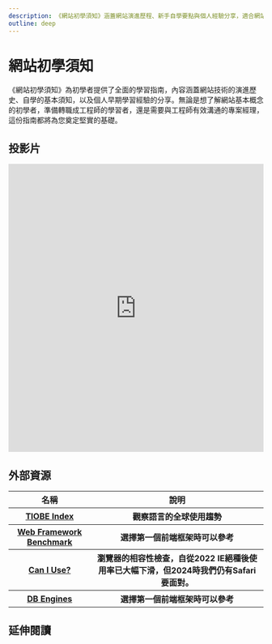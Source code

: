 ```yaml
---
description: 《網站初學須知》涵蓋網站演進歷程、新手自學要點與個人經驗分享，適合網站初學者、待轉職工程師與PM。
outline: deep
---
```


# 網站初學須知
《網站初學須知》為初學者提供了全面的學習指南，內容涵蓋網站技術的演進歷史、自學的基本須知，以及個人早期學習經驗的分享。無論是想了解網站基本概念的初學者，準備轉職成工程師的學習者，還是需要與工程師有效溝通的專案經理，這份指南都將為您奠定堅實的基礎。

## 投影片

<iframe src="https://docs.google.com/presentation/d/e/2PACX-1vTWoH-9ATrPJwCIL27NuWaFpREmdcpVNGb_DkK5B5RKNcptjoXCKG7ooma38nM1-w5gD-s7F0MVZtGn/embed?start=false&loop=false&delayms=3000" frameborder="0" width="100%" height="569" allowfullscreen="true" mozallowfullscreen="true" webkitallowfullscreen="true"></iframe>

## 外部資源

<table>
    <thead>
        <tr>
            <th>名稱</th>
            <th>說明</th>
        </tr>
    </thead>
    <tbody>
        <tr>
            <th>
                <a href="https://www.tiobe.com/tiobe-index/" target="_blank">TIOBE Index</a>
            </th>
            <th>觀察語言的全球使用趨勢</th>
        </tr>
        <tr>
            <th>
                <a href="https://web-frameworks-benchmark.netlify.app/" target="_blank">Web Framework Benchmark</a>
            </th>
            <th>選擇第一個前端框架時可以參考</th>
        </tr>
        <tr>
            <th>
                <a href="https://caniuse.com/" target="_blank">Can I Use?</a>
            </th>
            <th>瀏覽器的相容性檢查，自從2022 IE絕種後使用率已大幅下滑，但2024時我們仍有Safari要面對。</th>
        </tr>
        <tr>
            <th>
                <a href="https://db-engines.com/en/ranking/" target="_blank">DB Engines</a>
            </th>
            <th>選擇第一個前端框架時可以參考</th>
        </tr>
    </tbody>
</table>

## 延伸閱讀

<Books :modelValue="bookItems"></Books>

<script setup>

import Books from '../components/books.vue'
const bookItems = [
    {
        id: '11100912049',
        name: '軟體開發人員職涯發展成功手冊',
        desc: `<p>你快速上手新語言，掌握面試訣竅，一舉拿下夢想中的程式開發工作</p>
<p>暢銷書作家JOHN SONMEZ繼《Soft Skills軟實力：軟體開發人員的生存手冊》最新力作！</p>`,
    },
]
</script>

